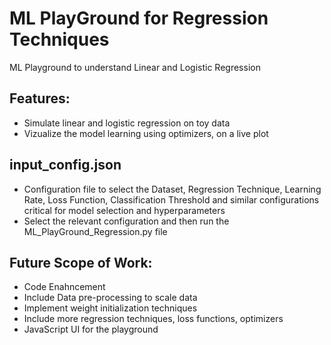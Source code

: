 # ML PlayGround for Regression Techniques
ML Playground to understand Linear and Logistic Regression

## Features:
* Simulate linear and logistic regression on toy data
* Vizualize the model learning using optimizers, on a live plot

## input_config.json
* Configuration file to select the Dataset, Regression Technique, Learning Rate, Loss Function, Classification Threshold and similar configurations critical for model selection and hyperparameters
* Select the relevant configuration and then run the ML_PlayGround_Regression.py file

## Future Scope of Work:
* Code Enahncement
* Include Data pre-processing to scale data
* Implement weight initialization techniques
* Include more regression techniques, loss functions, optimizers
* JavaScript UI for the playground
